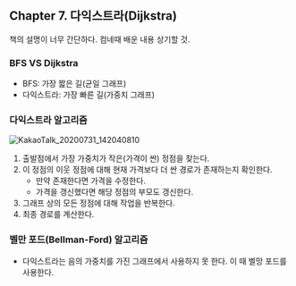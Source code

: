 ## Chapter 7. 다익스트라(Dijkstra)
책의 설명이 너무 간단하다. 컴네때 배운 내용 상기할 것.

### BFS VS Dijkstra
* BFS: 가장 짧은 길(균일 그래프)
* 다익스트라: 가장 빠른 길(가중치 그래프)

### 다익스트라 알고리즘
![KakaoTalk_20200731_142040810](https://user-images.githubusercontent.com/53554014/89002879-296fa280-d339-11ea-96eb-66d369541385.jpg)
1. 출발점에서 가장 가중치가 작은(가격이 싼) 정점을 찾는다.
2. 이 정점의 이웃 정점에 대해 현재 가격보다 더 싼 경로가 존재하는지 확인한다.
    - 만약 존재한다면 가격을 수정한다.
    - 가격을 갱신했다면 해당 정점의 부모도 갱신한다.
3. 그래프 상의 모든 정점에 대해 작업을 반복한다.
4. 최종 경로를 계산한다.

### 벨만 포드(Bellman-Ford) 알고리즘
* 다익스트라는 음의 가중치를 가진 그래프에서 사용하지 못 한다. 이 때 벨망 포드를 사용한다.